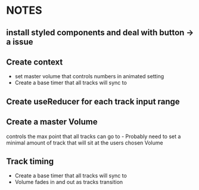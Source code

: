 # NOTES

## install styled components and deal with button -> a issue

## Create context

- set master volume that controls numbers in animated setting
- Create a base timer that all tracks will sync to

## Create useReducer for each track input range

## Create a master Volume

controls the max point that all tracks can go to
        - Probably need to set a minimal amount of track that will sit at the users chosen Volume
  
## Track timing

- Create a base timer that all tracks will sync to
- Volume fades in and out as tracks transition